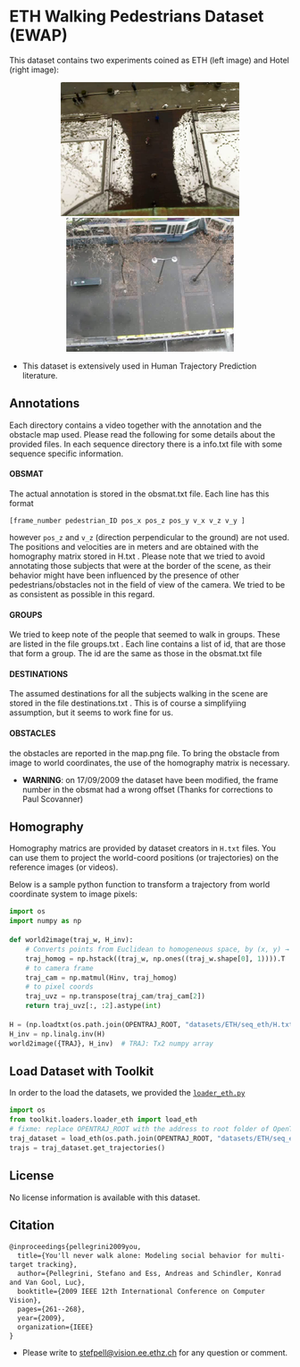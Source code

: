 # ETH Walking Pedestrians Dataset (EWAP)
This dataset contains two experiments coined as ETH (left image) and Hotel (right image):
<p align='center'>
  <img src='./seq_eth/reference.png' width=320\>
  <img src='./seq_hotel/reference.png' width=300\>
</p>

* This dataset is extensively used in Human Trajectory Prediction literature.

## Annotations

Each directory contains a video together with the annotation and the obstacle map used. Please read the following for some details about the provided files. In each sequence directory there is a info.txt file with some sequence specific information.

#### OBSMAT
The actual annotation is stored in the obsmat.txt file. Each line has this format

```
[frame_number pedestrian_ID pos_x pos_z pos_y v_x v_z v_y ]
```

however `pos_z` and `v_z` (direction perpendicular to the ground) are not used. The positions and velocities are in meters and are obtained with the homography matrix stored in H.txt .
Please note that we tried to avoid annotating those subjects that were at the border of the scene, as their behavior might have been influenced by the presence of other pedestrians/obstacles not in the field of view of the camera. We tried to be as consistent as possible in this regard. 

#### GROUPS
We tried to keep note of the people that seemed to walk in groups. These are listed in the file groups.txt . Each line contains a list of id, that are those that form a group. The id are the same as those in the obsmat.txt file 

#### DESTINATIONS
The assumed destinations for all the subjects walking in the scene are stored in the file destinations.txt . This is of course a simplifyiing assumption, but it seems to work fine for us.

#### OBSTACLES
the obstacles are reported in the map.png file. To bring the obstacle from image to world coordinates, the use of the homography matrix is necessary.

- **WARNING**: on 17/09/2009 the dataset have been modified, the frame number in the obsmat had a wrong offset (Thanks for corrections to Paul Scovanner)

## Homography
Homography matrics are provided by dataset creators in `H.txt` files. You can use them to project the world-coord positions (or trajectories) on the reference images (or videos).

Below is a sample python function to transform a trajectory from world coordinate system to image pixels:

```python
import os
import numpy as np

def world2image(traj_w, H_inv):    
    # Converts points from Euclidean to homogeneous space, by (x, y) → (x, y, 1)
    traj_homog = np.hstack((traj_w, np.ones((traj_w.shape[0], 1)))).T  
    # to camera frame
    traj_cam = np.matmul(Hinv, traj_homog)  
    # to pixel coords
    traj_uvz = np.transpose(traj_cam/traj_cam[2]) 
    return traj_uvz[:, :2].astype(int)    

H = (np.loadtxt(os.path.join(OPENTRAJ_ROOT, "datasets/ETH/seq_eth/H.txt")))
H_inv = np.linalg.inv(H)
world2image({TRAJ}, H_inv)  # TRAJ: Tx2 numpy array
```

## Load Dataset with Toolkit
In order to the load the datasets, we provided the [`loader_eth.py`](https://github.com/crowdbotp/OpenTraj/blob/55ae4190d6507c1e6555bb7ca053e59666a2e177/toolkit/loaders/loader_eth.py#L9)

```python
import os
from toolkit.loaders.loader_eth import load_eth
# fixme: replace OPENTRAJ_ROOT with the address to root folder of OpenTraj
traj_dataset = load_eth(os.path.join(OPENTRAJ_ROOT, "datasets/ETH/seq_eth/obsmat.txt"))
trajs = traj_dataset.get_trajectories()
```

## License
No license information is available with this dataset.

## Citation
```
@inproceedings{pellegrini2009you,
  title={You'll never walk alone: Modeling social behavior for multi-target tracking},
  author={Pellegrini, Stefano and Ess, Andreas and Schindler, Konrad and Van Gool, Luc},
  booktitle={2009 IEEE 12th International Conference on Computer Vision},
  pages={261--268},
  year={2009},
  organization={IEEE}
}
```
* Please write to stefpell@vision.ee.ethz.ch for any question or comment.
